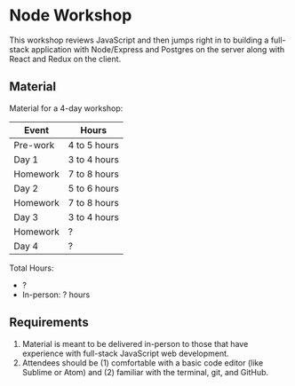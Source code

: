 # Node Workshop

This workshop reviews JavaScript and then jumps right in to building a full-stack application with Node/Express and Postgres on the server along with React and Redux on the client.

## Material

Material for a 4-day workshop:

| Event    | Hours         |
|----------|---------------|
| Pre-work | 4 to 5 hours  |
| Day 1    | 3 to 4 hours  |
| Homework | 7 to 8 hours  |
| Day 2    | 5 to 6 hours  |
| Homework | 7 to 8 hours  |
| Day 3    | 3 to 4 hours  |
| Homework | ?             |
| Day 4    | ?             |

Total Hours:

- ?
- In-person: ? hours

## Requirements

1. Material is meant to be delivered in-person to those that have experience with full-stack JavaScript web development.
1. Attendees should be (1) comfortable with a basic code editor (like Sublime or Atom) and (2) familiar with the terminal, git, and GitHub.
